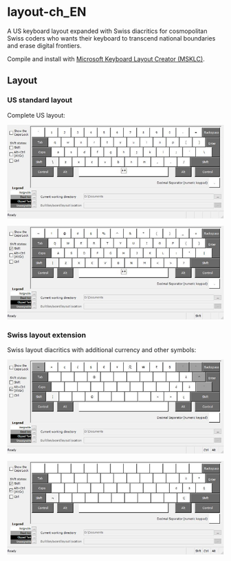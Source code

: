 layout-ch_EN
============

A US keyboard layout expanded with Swiss diacritics for cosmopolitan Swiss coders who wants their keyboard to transcend national boundaries and erase digital frontiers.

Compile and install with [Microsoft Keyboard Layout Creator (MSKLC)](https://www.microsoft.com/en-us/download/details.aspx?id=22339).

## Layout

### US standard layout

Complete US layout:

![SwissEng](SwissEng.jpg)

![SwissEngShft](SwissEngShft.jpg)

### Swiss layout extension

Swiss layout diacritics with additional currency and other symbols:

![SwissEngAltGr](SwissEngAltGr.jpg)

![SwissEngShftAltGr](SwissEngShftAltGr.jpg)

